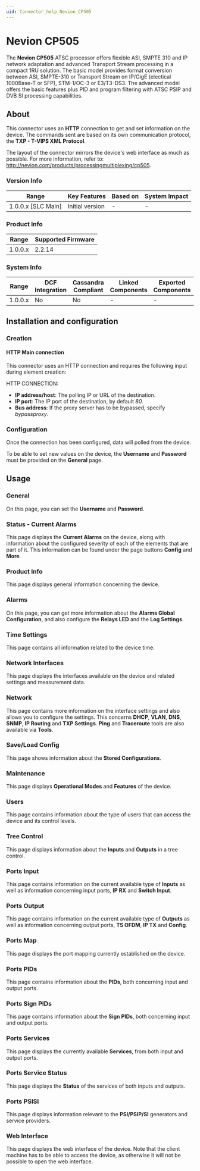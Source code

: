 ```yaml
---
uid: Connector_help_Nevion_CP505
---
```


# Nevion CP505

The **Nevion CP505** ATSC processor offers flexible ASI, SMPTE 310 and IP network adaptation and advanced Transport Stream processing in a compact 1RU solution. The basic model provides format conversion between ASI, SMPTE-310 or Transport Stream on IP/GigE (electical 1000Base-T or SFP), STM-1/OC-3 or E3/T3-DS3. The advanced model offers the basic features plus PID and program filtering with ATSC PSIP and DVB SI processing capabilities.

## About

This connector uses an **HTTP** connection to get and set information on the device. The commands sent are based on its own communication protocol, the **TXP - T-VIPS XML Protocol**.

The layout of the connector mirrors the device's web interface as much as possible. For more information, refer to: <http://nevion.com/products/processingmultiplexing/cp505>.

### Version Info

| Range                | Key Features     | Based on     | System Impact     |
|----------------------|------------------|--------------|-------------------|
| 1.0.0.x [SLC Main]   | Initial version  | -            | -                 |

### Product Info

| Range     | Supported Firmware     |
|-----------|------------------------|
| 1.0.0.x   | 2.2.14                 |

### System Info

| Range     | DCF Integration     | Cassandra Compliant     | Linked Components     | Exported Components     |
|-----------|---------------------|-------------------------|-----------------------|-------------------------|
| 1.0.0.x   | No                  | No                      | -                     | -                       |

## Installation and configuration

### Creation

#### HTTP Main connection

This connector uses an HTTP connection and requires the following input during element creation:

HTTP CONNECTION:

- **IP address/host**: The polling IP or URL of the destination.
- **IP port**: The IP port of the destination, by default *80.*
- **Bus address**: If the proxy server has to be bypassed, specify *bypassproxy*.

### Configuration

Once the connection has been configured, data will polled from the device.

To be able to set new values on the device, the **Username** and **Password** must be provided on the **General** page.

## Usage

### General

On this page, you can set the **Username** and **Password**.

### Status - Current Alarms

This page displays the **Current Alarms** on the device, along with information about the configured severity of each of the elements that are part of it. This information can be found under the page buttons **Config** and **More**.

### Product Info

This page displays general information concerning the device.

### Alarms

On this page, you can get more information about the **Alarms Global Configuration**, and also configure the **Relays LED** and the **Log Settings**.

### Time Settings

This page contains all information related to the device time.

### Network Interfaces

This page displays the interfaces available on the device and related settings and measurement data.

### Network

This page contains more information on the interface settings and also allows you to configure the settings. This concerns **DHCP**, **VLAN**, **DNS**, **SNMP**, **IP Routing** and **TXP Settings**. **Ping** and **Traceroute** tools are also available via **Tools**.

### Save/Load Config

This page shows information about the **Stored Configurations**.

### Maintenance

This page displays **Operational Modes** and **Features** of the device.

### Users

This page contains information about the type of users that can access the device and its control levels.

### Tree Control

This page displays information about the **Inputs** and **Outputs** in a tree control.

### Ports Input

This page contains information on the current available type of **Inputs** as well as information concerning input ports, **IP RX** and **Switch Input**.

### Ports Output

This page contains information on the current available type of **Outputs** as well as information concerning output ports, **TS OFDM**, **IP TX** and **Config**.

### Ports Map

This page displays the port mapping currently established on the device.

### Ports PIDs

This page contains information about the **PIDs**, both concerning input and output ports.

### Ports Sign PIDs

This page contains information about the **Sign PIDs**, both concerning input and output ports.

### Ports Services

This page displays the currently available **Services**, from both input and output ports.

### Ports Service Status

This page displays the **Status** of the services of both inputs and outputs.

### Ports PSISI

This page displays information relevant to the **PSI/PSIP/SI** generators and service providers.

### Web Interface

This page displays the web interface of the device. Note that the client machine has to be able to access the device, as otherwise it will not be possible to open the web interface.
